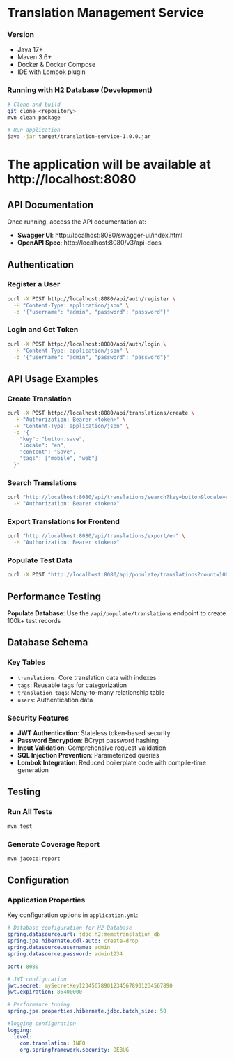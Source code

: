 # Translation Management Service

### Version
- Java 17+
- Maven 3.6+
- Docker & Docker Compose
- IDE with Lombok plugin

### Running with H2 Database (Development)

```bash
# Clone and build
git clone <repository>
mvn clean package

# Run application
java -jar target/translation-service-1.0.0.jar
```


# The application will be available at http://localhost:8080


## API Documentation

Once running, access the API documentation at:
- **Swagger UI**: http://localhost:8080/swagger-ui/index.html
- **OpenAPI Spec**: http://localhost:8080/v3/api-docs

## Authentication

### Register a User
```bash
curl -X POST http://localhost:8080/api/auth/register \
  -H "Content-Type: application/json" \
  -d '{"username": "admin", "password": "password"}'
```

### Login and Get Token
```bash
curl -X POST http://localhost:8080/api/auth/login \
  -H "Content-Type: application/json" \
  -d '{"username": "admin", "password": "password"}'
```

## API Usage Examples

### Create Translation
```bash
curl -X POST http://localhost:8080/api/translations/create \
  -H "Authorization: Bearer <token>" \
  -H "Content-Type: application/json" \
  -d '{
    "key": "button.save",
    "locale": "en",
    "content": "Save",
    "tags": ["mobile", "web"]
  }'
```

### Search Translations
```bash
curl "http://localhost:8080/api/translations/search?key=button&locale=en&page=0&size=10" \
  -H "Authorization: Bearer <token>"
```

### Export Translations for Frontend
```bash
curl "http://localhost:8080/api/translations/export/en" \
  -H "Authorization: Bearer <token>"
```

### Populate Test Data
```bash
curl -X POST "http://localhost:8080/api/populate/translations?count=100000"
```

## Performance Testing
 **Populate Database**: Use the `/api/populate/translations` endpoint to create 100k+ test records

## Database Schema

### Key Tables
- `translations`: Core translation data with indexes
- `tags`: Reusable tags for categorization
- `translation_tags`: Many-to-many relationship table
- `users`: Authentication data

### Security Features
- **JWT Authentication**: Stateless token-based security
- **Password Encryption**: BCrypt password hashing
- **Input Validation**: Comprehensive request validation
- **SQL Injection Prevention**: Parameterized queries
- **Lombok Integration**: Reduced boilerplate code with compile-time generation

## Testing

### Run All Tests
```bash
mvn test
```

### Generate Coverage Report
```bash
mvn jacoco:report
```

## Configuration

### Application Properties
Key configuration options in `application.yml`:

```yaml
# Database configuration for H2 Database
spring.datasource.url: jdbc:h2:mem:translation_db
spring.jpa.hibernate.ddl-auto: create-drop
spring.datasource.username: admin
spring.datasource.password: admin1234

port: 8080

# JWT configuration
jwt.secret: mySecretKey123456789012345678901234567890
jwt.expiration: 86400000

# Performance tuning
spring.jpa.properties.hibernate.jdbc.batch_size: 50

#logging configuration
logging:
  level:
    com.translation: INFO
    org.springframework.security: DEBUG
```
